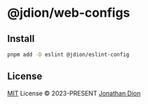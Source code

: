# @jdion/web-configs

## Install

```bash
pnpm add -D eslint @jdion/eslint-config
```

## License

[MIT](./LICENSE) License &copy; 2023-PRESENT [Jonathan Dion](https://github.com/jonathandion)

